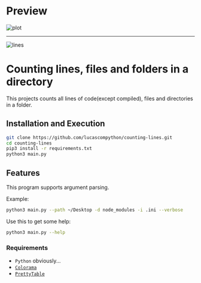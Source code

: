 # Preview
![plot](https://cdn.discordapp.com/attachments/795277227423301643/947602124563415090/unknown.png "Display Image")

---
![lines](https://img.shields.io/tokei/lines/github/lucascompython/counting-lines)
# Counting lines, files and folders in a directory 

This projects counts all lines of code(except compiled), files and directories in a folder.

## Installation and Execution 
```sh
git clone https://github.com/lucascompython/counting-lines.git
cd counting-lines
pip3 install -r requirements.txt
python3 main.py
```
## Features

This program supports argument parsing.

Example:
```sh
python3 main.py --path ~/Desktop -d node_modules -i .ini --verbose
```
Use this to get some help:
```sh
python3 main.py --help
```
### Requirements

- `Python` obviously...
- [`Colorama`](https://pypi.org/project/colorama/)
- [`PrettyTable`](https://pypi.org/project/prettytable/)

